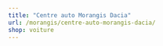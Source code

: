```yaml
---
title: "Centre auto Morangis Dacia"
url: /morangis/centre-auto-morangis-dacia/
shop: voiture
---
```

